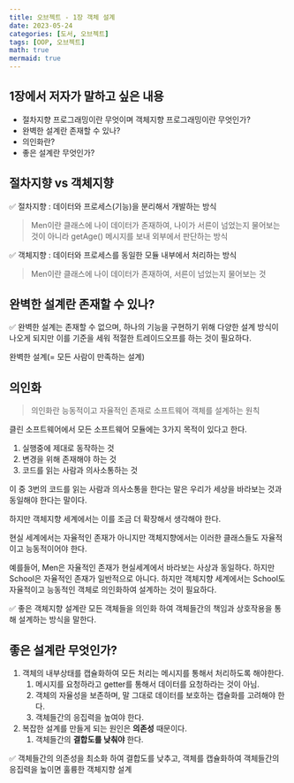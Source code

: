 ```yaml
---
title: 오브젝트 - 1장 객체 설계
date: 2023-05-24
categories: [도서, 오브젝트]
tags: [OOP, 오브젝트]
math: true
mermaid: true
---
```


## 1장에서 저자가 말하고 싶은 내용

- 절차지향 프로그래밍이란 무엇이며 객체지향 프로그래밍이란 무엇인가?
- 완벽한 설계란 존재할 수 있나?
- 의인화란?
- 좋은 설계란 무엇인가?

## 절차지향 vs 객체지향

<aside>
✅ 절차지향 : 데이터와 프로세스(기능)을 분리해서 개발하는 방식

</aside>

> Men이란 클래스에 나이 데이터가 존재하여, 나이가 서른이 넘었는지 물어보는 것이 아니라 getAge() 메시지를 보내 외부에서 판단하는 방식
>

<aside>
✅ 객체지향 : 데이터와 프로세스를 동일한 모듈 내부에서 처리하는 방식

</aside>

> Men이란 클래스에 나이 데이터가 존재하여, 서른이 넘었는지 물어보는 것
>

## 완벽한 설계란 존재할 수 있나?

<aside>
✅ 완벽한 설계는 존재할 수 없으며, 하나의 기능을 구현하기 위해 다양한 설계 방식이 나오게 되지만 이를 기준을 세워 적절한 트레이드오프를 하는 것이 필요하다.

</aside>

완벽한 설계(= 모든 사람이 만족하는 설계)

## 의인화

> 의인화란 능동적이고 자율적인 존재로 소프트웨어 객체를 설계하는 원칙
>

클린 소프트웨어에서 모든 소프트웨어 모듈에는 3가지 목적이 있다고 한다.

1. 실행중에 제대로 동작하는 것
2. 변경을 위해 존재해야 하는 것
3. 코드를 읽는 사람과 의사소통하는 것

이 중 3번의 코드를 읽는 사람과 의사소통을 한다는 말은 우리가 세상을 바라보는 것과 동일해야 한다는 말이다.

하지만 객체지향 세계에서는 이를 조금 더 확장해서 생각해야 한다.

현실 세계에서는 자율적인 존재가 아니지만 객체지향에서는 이러한 클래스들도 자율적이고 능동적이어야 한다.

예를들어, Men은 자율적인 존재가 현실세계에서 바라보는 사상과 동일하다. 하지만 School은 자율적인 존재가 일반적으로 아니다. 하지만 객체지향 세계에서는 School도 자율적이고 능동적인 객체로 의인화하여 설계하는 것이 필요하다.

<aside>
✅ 좋은 객체지향 설계란 모든 객체들을 의인화 하여 객체들간의 책임과 상호작용을 통해 설계하는 방식을 말한다.

</aside>

## 좋은 설계란 무엇인가?

1. 객체의 내부상태를 캡슐화하여 모든 처리는 메시지를 통해서 처리하도록 해야한다.
   1. 메시지를 요청하라고 getter를 통해서 데이터를 요청하라는 것이 아님. 
   2. 객체의 자율성을 보존하며, 말 그대로 데이터를 보호하는 캡슐화를 고려해야 한다.
   3. 객체들간의 응집력을 높여야 한다.
2. 복잡한 설계를 만들게 되는 원인은 **의존성** 때문이다.
   1. 객체들간의 **결합도를 낮춰야** 한다.

<aside>
✅ 객체들간의 의존성을 최소화 하여 결합도를 낮추고, 객체를 캡슐화하여 객체들간의 응집력을 높이면 훌륭한 객체지향 설계

</aside>
